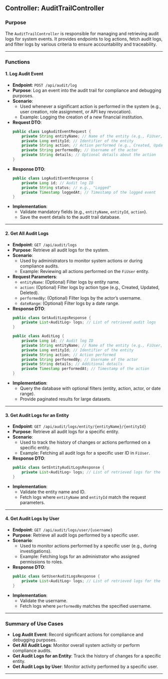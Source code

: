 ## **Controller: AuditTrailController**

### **Purpose**
The `AuditTrailController` is responsible for managing and retrieving audit logs for system events. It provides endpoints to log actions, fetch audit logs, and filter logs by various criteria to ensure accountability and traceability.

---

### **Functions**

#### 1. **Log Audit Event**
- **Endpoint**: `POST /api/audit/log`
- **Purpose**: Log an event into the audit trail for compliance and debugging purposes.
- **Scenario**:
    - Used whenever a significant action is performed in the system (e.g., user creation, role assignment, or API key revocation).
    - Example: Logging the creation of a new financial institution.
- **Request DTO**:
  ```java
  public class LogAuditEventRequest {
      private String entityName; // Name of the entity (e.g., FiUser, ApiKey)
      private Long entityId; // Identifier of the entity
      private String action; // Action performed (e.g., Created, Updated, Deleted)
      private String performedBy; // Username of the actor
      private String details; // Optional details about the action
  }
  ```
- **Response DTO**:
  ```java
  public class LogAuditEventResponse {
      private Long id; // Audit log ID
      private String status; // e.g., "Logged"
      private Timestamp loggedAt; // Timestamp of the logged event
  }
  ```
- **Implementation**:
    - Validate mandatory fields (e.g., `entityName`, `entityId`, `action`).
    - Save the event details to the audit trail database.

---

#### 2. **Get All Audit Logs**
- **Endpoint**: `GET /api/audit/logs`
- **Purpose**: Retrieve all audit logs for the system.
- **Scenario**:
    - Used by administrators to monitor system actions or during compliance audits.
    - Example: Reviewing all actions performed on the `FiUser` entity.
- **Request Parameters**:
    - `entityName`: (Optional) Filter logs by entity name.
    - `action`: (Optional) Filter logs by action type (e.g., Created, Updated, Deleted).
    - `performedBy`: (Optional) Filter logs by the actor’s username.
    - `dateRange`: (Optional) Filter logs by a date range.
- **Response DTO**:
  ```java
  public class GetAuditLogsResponse {
      private List<AuditLog> logs; // List of retrieved audit logs
  }

  public class AuditLog {
      private Long id; // Audit log ID
      private String entityName; // Name of the entity (e.g., FiUser, ApiKey)
      private Long entityId; // Identifier of the entity
      private String action; // Action performed
      private String performedBy; // Username of the actor
      private String details; // Additional details
      private Timestamp performedAt; // Timestamp of the action
  }
  ```
- **Implementation**:
    - Query the database with optional filters (entity, action, actor, or date range).
    - Provide paginated results for large datasets.

---

#### 3. **Get Audit Logs for an Entity**
- **Endpoint**: `GET /api/audit/logs/entity/{entityName}/{entityId}`
- **Purpose**: Retrieve all audit logs for a specific entity.
- **Scenario**:
    - Used to track the history of changes or actions performed on a specific entity.
    - Example: Fetching all audit logs for a specific user ID in `FiUser`.
- **Response DTO**:
  ```java
  public class GetEntityAuditLogsResponse {
      private List<AuditLog> logs; // List of retrieved logs for the entity
  }
  ```
- **Implementation**:
    - Validate the entity name and ID.
    - Fetch logs where `entityName` and `entityId` match the request parameters.

---

#### 4. **Get Audit Logs by User**
- **Endpoint**: `GET /api/audit/logs/user/{username}`
- **Purpose**: Retrieve all audit logs performed by a specific user.
- **Scenario**:
    - Used to monitor actions performed by a specific user (e.g., during investigations).
    - Example: Fetching logs for an administrator who assigned permissions to roles.
- **Response DTO**:
  ```java
  public class GetUserAuditLogsResponse {
      private List<AuditLog> logs; // List of retrieved logs for the user
  }
  ```
- **Implementation**:
    - Validate the username.
    - Fetch logs where `performedBy` matches the specified username.

---

### **Summary of Use Cases**
- **Log Audit Event**: Record significant actions for compliance and debugging purposes.
- **Get All Audit Logs**: Monitor overall system activity or perform compliance audits.
- **Get Audit Logs for an Entity**: Track the history of changes for a specific entity.
- **Get Audit Logs by User**: Monitor activity performed by a specific user.

---